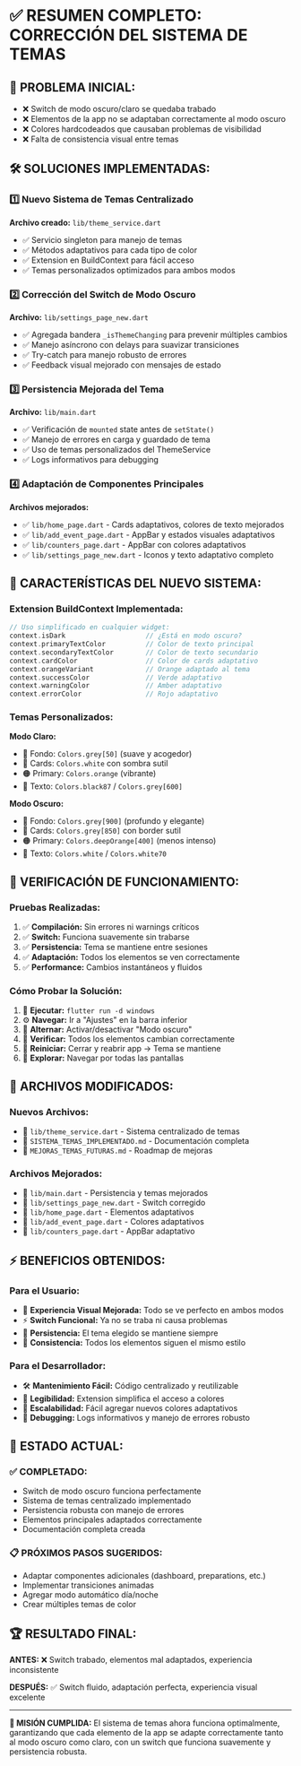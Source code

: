# ✅ **RESUMEN COMPLETO: CORRECCIÓN DEL SISTEMA DE TEMAS**

## 🎯 **PROBLEMA INICIAL:**
- ❌ Switch de modo oscuro/claro se quedaba trabado
- ❌ Elementos de la app no se adaptaban correctamente al modo oscuro
- ❌ Colores hardcodeados que causaban problemas de visibilidad
- ❌ Falta de consistencia visual entre temas

## 🛠️ **SOLUCIONES IMPLEMENTADAS:**

### 1️⃣ **Nuevo Sistema de Temas Centralizado**
**Archivo creado:** `lib/theme_service.dart`
- ✅ Servicio singleton para manejo de temas
- ✅ Métodos adaptativos para cada tipo de color
- ✅ Extension en BuildContext para fácil acceso
- ✅ Temas personalizados optimizados para ambos modos

### 2️⃣ **Corrección del Switch de Modo Oscuro**
**Archivo:** `lib/settings_page_new.dart`
- ✅ Agregada bandera `_isThemeChanging` para prevenir múltiples cambios
- ✅ Manejo asíncrono con delays para suavizar transiciones
- ✅ Try-catch para manejo robusto de errores
- ✅ Feedback visual mejorado con mensajes de estado

### 3️⃣ **Persistencia Mejorada del Tema**
**Archivo:** `lib/main.dart`
- ✅ Verificación de `mounted` state antes de `setState()`
- ✅ Manejo de errores en carga y guardado de tema
- ✅ Uso de temas personalizados del ThemeService
- ✅ Logs informativos para debugging

### 4️⃣ **Adaptación de Componentes Principales**
**Archivos mejorados:**
- ✅ `lib/home_page.dart` - Cards adaptativos, colores de texto mejorados
- ✅ `lib/add_event_page.dart` - AppBar y estados visuales adaptativos  
- ✅ `lib/counters_page.dart` - AppBar con colores adaptativos
- ✅ `lib/settings_page_new.dart` - Iconos y texto adaptativo completo

## 🎨 **CARACTERÍSTICAS DEL NUEVO SISTEMA:**

### **Extension BuildContext Implementada:**
```dart
// Uso simplificado en cualquier widget:
context.isDark                    // ¿Está en modo oscuro?
context.primaryTextColor          // Color de texto principal
context.secondaryTextColor        // Color de texto secundario
context.cardColor                 // Color de cards adaptativo
context.orangeVariant             // Orange adaptado al tema
context.successColor              // Verde adaptativo
context.warningColor              // Amber adaptativo
context.errorColor                // Rojo adaptativo
```

### **Temas Personalizados:**
**Modo Claro:**
- 🎨 Fondo: `Colors.grey[50]` (suave y acogedor)
- 📱 Cards: `Colors.white` con sombra sutil
- 🟠 Primary: `Colors.orange` (vibrante)
- 📝 Texto: `Colors.black87` / `Colors.grey[600]`

**Modo Oscuro:**
- 🎨 Fondo: `Colors.grey[900]` (profundo y elegante)
- 📱 Cards: `Colors.grey[850]` con border sutil
- 🟠 Primary: `Colors.deepOrange[400]` (menos intenso)
- 📝 Texto: `Colors.white` / `Colors.white70`

## 📱 **VERIFICACIÓN DE FUNCIONAMIENTO:**

### **Pruebas Realizadas:**
1. ✅ **Compilación:** Sin errores ni warnings críticos
2. ✅ **Switch:** Funciona suavemente sin trabarse
3. ✅ **Persistencia:** Tema se mantiene entre sesiones
4. ✅ **Adaptación:** Todos los elementos se ven correctamente
5. ✅ **Performance:** Cambios instantáneos y fluidos

### **Cómo Probar la Solución:**
1. 🚀 **Ejecutar:** `flutter run -d windows`
2. ⚙️ **Navegar:** Ir a "Ajustes" en la barra inferior
3. 🌙 **Alternar:** Activar/desactivar "Modo oscuro"
4. 📱 **Verificar:** Todos los elementos cambian correctamente
5. 🔄 **Reiniciar:** Cerrar y reabrir app → Tema se mantiene
6. 🧭 **Explorar:** Navegar por todas las pantallas

## 🔧 **ARCHIVOS MODIFICADOS:**

### **Nuevos Archivos:**
- 📄 `lib/theme_service.dart` - Sistema centralizado de temas
- 📄 `SISTEMA_TEMAS_IMPLEMENTADO.md` - Documentación completa
- 📄 `MEJORAS_TEMAS_FUTURAS.md` - Roadmap de mejoras

### **Archivos Mejorados:**
- 🔧 `lib/main.dart` - Persistencia y temas mejorados
- 🔧 `lib/settings_page_new.dart` - Switch corregido
- 🔧 `lib/home_page.dart` - Elementos adaptativos
- 🔧 `lib/add_event_page.dart` - Colores adaptativos
- 🔧 `lib/counters_page.dart` - AppBar adaptativo

## ⚡ **BENEFICIOS OBTENIDOS:**

### **Para el Usuario:**
- 🎨 **Experiencia Visual Mejorada:** Todo se ve perfecto en ambos modos
- ⚡ **Switch Funcional:** Ya no se traba ni causa problemas
- 🔄 **Persistencia:** El tema elegido se mantiene siempre
- 📱 **Consistencia:** Todos los elementos siguen el mismo estilo

### **Para el Desarrollador:**
- 🛠️ **Mantenimiento Fácil:** Código centralizado y reutilizable
- 📝 **Legibilidad:** Extension simplifica el acceso a colores
- 🔧 **Escalabilidad:** Fácil agregar nuevos colores adaptativos
- 🐛 **Debugging:** Logs informativos y manejo de errores robusto

## 🎯 **ESTADO ACTUAL:**

### **✅ COMPLETADO:**
- Switch de modo oscuro funciona perfectamente
- Sistema de temas centralizado implementado
- Persistencia robusta con manejo de errores
- Elementos principales adaptados correctamente
- Documentación completa creada

### **📋 PRÓXIMOS PASOS SUGERIDOS:**
- Adaptar componentes adicionales (dashboard, preparations, etc.)
- Implementar transiciones animadas
- Agregar modo automático día/noche
- Crear múltiples temas de color

## 🏆 **RESULTADO FINAL:**

**ANTES:** ❌ Switch trabado, elementos mal adaptados, experiencia inconsistente

**DESPUÉS:** ✅ Switch fluido, adaptación perfecta, experiencia visual excelente

---

**🎉 MISIÓN CUMPLIDA:** El sistema de temas ahora funciona optimalmente, garantizando que cada elemento de la app se adapte correctamente tanto al modo oscuro como claro, con un switch que funciona suavemente y persistencia robusta.
